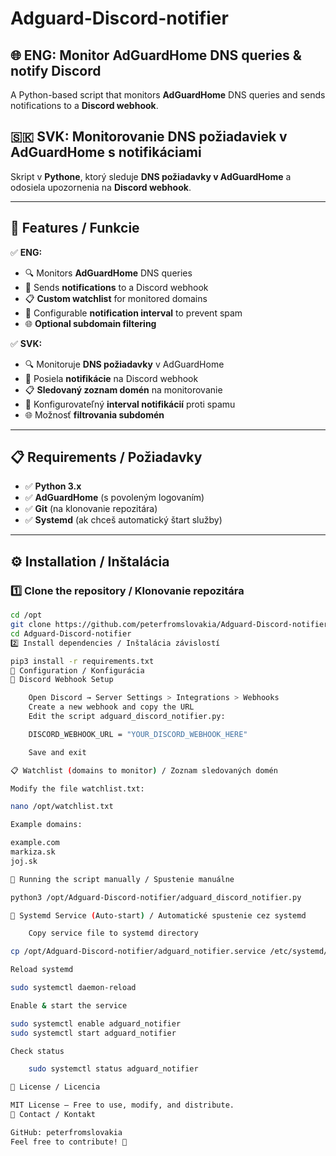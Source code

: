 # Adguard-Discord-notifier

## 🌐 ENG: Monitor AdGuardHome DNS queries & notify Discord  
A Python-based script that monitors **AdGuardHome** DNS queries and sends notifications to a **Discord webhook**.

## 🇸🇰 SVK: Monitorovanie DNS požiadaviek v AdGuardHome s notifikáciami  
Skript v **Pythone**, ktorý sleduje **DNS požiadavky v AdGuardHome** a odosiela upozornenia na **Discord webhook**.

---

## 🚀 Features / Funkcie  
✅ **ENG:**  
- 🔍 Monitors **AdGuardHome** DNS queries  
- 🔔 Sends **notifications** to a Discord webhook  
- 📋 **Custom watchlist** for monitored domains  
- 🚀 Configurable **notification interval** to prevent spam  
- 🌐 **Optional subdomain filtering**  

✅ **SVK:**  
- 🔍 Monitoruje **DNS požiadavky** v AdGuardHome  
- 🔔 Posiela **notifikácie** na Discord webhook  
- 📋 **Sledovaný zoznam domén** na monitorovanie  
- 🚀 Konfigurovateľný **interval notifikácií** proti spamu  
- 🌐 Možnosť **filtrovania subdomén**  

---

## 📋 Requirements / Požiadavky  
- ✅ **Python 3.x**  
- ✅ **AdGuardHome** (s povoleným logovaním)  
- ✅ **Git** (na klonovanie repozitára)  
- ✅ **Systemd** (ak chceš automatický štart služby)  

---

## ⚙️ Installation / Inštalácia  

### 1️⃣ **Clone the repository / Klonovanie repozitára**  
```bash
cd /opt
git clone https://github.com/peterfromslovakia/Adguard-Discord-notifier.git
cd Adguard-Discord-notifier
2️⃣ Install dependencies / Inštalácia závislostí

pip3 install -r requirements.txt
📑 Configuration / Konfigurácia
🔗 Discord Webhook Setup

    Open Discord → Server Settings > Integrations > Webhooks
    Create a new webhook and copy the URL
    Edit the script adguard_discord_notifier.py:

    DISCORD_WEBHOOK_URL = "YOUR_DISCORD_WEBHOOK_HERE"

    Save and exit

📋 Watchlist (domains to monitor) / Zoznam sledovaných domén

Modify the file watchlist.txt:

nano /opt/watchlist.txt

Example domains:

example.com
markiza.sk
joj.sk

🚀 Running the script manually / Spustenie manuálne

python3 /opt/Adguard-Discord-notifier/adguard_discord_notifier.py

🔄 Systemd Service (Auto-start) / Automatické spustenie cez systemd

    Copy service file to systemd directory

cp /opt/Adguard-Discord-notifier/adguard_notifier.service /etc/systemd/system/

Reload systemd

sudo systemctl daemon-reload

Enable & start the service

sudo systemctl enable adguard_notifier
sudo systemctl start adguard_notifier

Check status

    sudo systemctl status adguard_notifier

📜 License / Licencia

MIT License – Free to use, modify, and distribute.
📧 Contact / Kontakt

GitHub: peterfromslovakia
Feel free to contribute! 🚀

